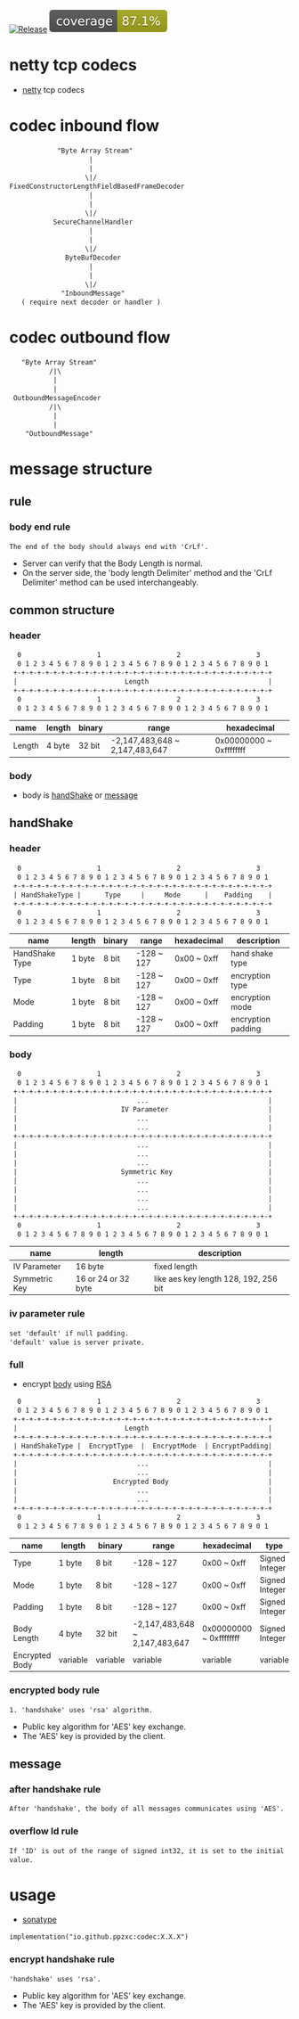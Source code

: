 [![Release](https://github.com/ppzxc/codec/actions/workflows/release.yml/badge.svg)](https://github.com/ppzxc/codec/actions/workflows/release.yml) [![Coverage](.github/badges/jacoco.svg)](https://github.com/ppzxc/codec/actions/workflows/main.yml)

# netty tcp codecs

- [netty](https://github.com/netty/netty) tcp codecs

# codec inbound flow

```text
            "Byte Array Stream"
                    |
                    |
                   \|/
FixedConstructorLengthFieldBasedFrameDecoder
                    |
                    |
                   \|/
           SecureChannelHandler
                    |
                    |
                   \|/
              ByteBufDecoder
                    |
                    |
                   \|/
             "InboundMessage"
   ( require next decoder or handler )
```

# codec outbound flow

```text
   "Byte Array Stream"
          /|\
           |
           |
 OutboundMessageEncoder
          /|\
           |
           |
    "OutboundMessage"
```

# message structure

## rule

### body end rule

```text
The end of the body should always end with 'CrLf'.
```

- Server can verify that the Body Length is normal.
- On the server side, the 'body length Delimiter' method and the 'CrLf Delimiter' method can be used interchangeably.

## common structure

### header

```text
  0                   1                   2                   3
  0 1 2 3 4 5 6 7 8 9 0 1 2 3 4 5 6 7 8 9 0 1 2 3 4 5 6 7 8 9 0 1
 +-+-+-+-+-+-+-+-+-+-+-+-+-+-+-+-+-+-+-+-+-+-+-+-+-+-+-+-+-+-+-+-+
 |                           Length                              |
 +-+-+-+-+-+-+-+-+-+-+-+-+-+-+-+-+-+-+-+-+-+-+-+-+-+-+-+-+-+-+-+-+
  0                   1                   2                   3
  0 1 2 3 4 5 6 7 8 9 0 1 2 3 4 5 6 7 8 9 0 1 2 3 4 5 6 7 8 9 0 1
```

| name   | length | binary | range                          | hexadecimal             |
|--------|--------|--------|--------------------------------|-------------------------|
| Length | 4 byte | 32 bit | -2,147,483,648 ~ 2,147,483,647 | 0x00000000 ~ 0xffffffff |

### body

- body is [handShake](#handshake) or [message](#message)

## handShake

### header

```text
  0                   1                   2                   3
  0 1 2 3 4 5 6 7 8 9 0 1 2 3 4 5 6 7 8 9 0 1 2 3 4 5 6 7 8 9 0 1
 +-+-+-+-+-+-+-+-+-+-+-+-+-+-+-+-+-+-+-+-+-+-+-+-+-+-+-+-+-+-+-+-+
 | HandShakeType |      Type     |     Mode      |    Padding    |
 +-+-+-+-+-+-+-+-+-+-+-+-+-+-+-+-+-+-+-+-+-+-+-+-+-+-+-+-+-+-+-+-+
  0                   1                   2                   3
  0 1 2 3 4 5 6 7 8 9 0 1 2 3 4 5 6 7 8 9 0 1 2 3 4 5 6 7 8 9 0 1
```

| name           | length | binary | range      | hexadecimal | description        |
|----------------|--------|--------|------------|-------------|--------------------|
| HandShake Type | 1 byte | 8 bit  | -128 ~ 127 | 0x00 ~ 0xff | hand shake type    |
| Type           | 1 byte | 8 bit  | -128 ~ 127 | 0x00 ~ 0xff | encryption type    |
| Mode           | 1 byte | 8 bit  | -128 ~ 127 | 0x00 ~ 0xff | encryption mode    |
| Padding        | 1 byte | 8 bit  | -128 ~ 127 | 0x00 ~ 0xff | encryption padding |

### body

```text
  0                   1                   2                   3
  0 1 2 3 4 5 6 7 8 9 0 1 2 3 4 5 6 7 8 9 0 1 2 3 4 5 6 7 8 9 0 1
 +-+-+-+-+-+-+-+-+-+-+-+-+-+-+-+-+-+-+-+-+-+-+-+-+-+-+-+-+-+-+-+-+
 |                              ...                              |
 |                          IV Parameter                         |
 |                              ...                              |
 |                              ...                              |
 +-+-+-+-+-+-+-+-+-+-+-+-+-+-+-+-+-+-+-+-+-+-+-+-+-+-+-+-+-+-+-+-+
 |                              ...                              |
 |                              ...                              |
 |                              ...                              |
 |                          Symmetric Key                        |
 |                              ...                              |
 |                              ...                              |
 |                              ...                              |
 |                              ...                              |
 +-+-+-+-+-+-+-+-+-+-+-+-+-+-+-+-+-+-+-+-+-+-+-+-+-+-+-+-+-+-+-+-+
  0                   1                   2                   3
  0 1 2 3 4 5 6 7 8 9 0 1 2 3 4 5 6 7 8 9 0 1 2 3 4 5 6 7 8 9 0 1
```

| name          | length              | description                           |
|---------------|---------------------|---------------------------------------|
| IV Parameter  | 16 byte             | fixed length                          |
| Symmetric Key | 16 or 24 or 32 byte | like aes key length 128, 192, 256 bit |

### iv parameter rule

```text
set 'default' if null padding. 
'default' value is server private.
```

### full

- encrypt [body](#body) using [RSA](#encrypt-handshake-rule)

```text
  0                   1                   2                   3
  0 1 2 3 4 5 6 7 8 9 0 1 2 3 4 5 6 7 8 9 0 1 2 3 4 5 6 7 8 9 0 1
 +-+-+-+-+-+-+-+-+-+-+-+-+-+-+-+-+-+-+-+-+-+-+-+-+-+-+-+-+-+-+-+-+
 |                           Length                              |
 +-+-+-+-+-+-+-+-+-+-+-+-+-+-+-+-+-+-+-+-+-+-+-+-+-+-+-+-+-+-+-+-+
 | HandShakeType |  EncryptType  |  EncryptMode  | EncryptPadding|
 +-+-+-+-+-+-+-+-+-+-+-+-+-+-+-+-+-+-+-+-+-+-+-+-+-+-+-+-+-+-+-+-+
 |                              ...                              |
 |                              ...                              |
 |                        Encrypted Body                         |
 |                              ...                              |
 |                              ...                              |
 +-+-+-+-+-+-+-+-+-+-+-+-+-+-+-+-+-+-+-+-+-+-+-+-+-+-+-+-+-+-+-+-+
  0                   1                   2                   3
  0 1 2 3 4 5 6 7 8 9 0 1 2 3 4 5 6 7 8 9 0 1 2 3 4 5 6 7 8 9 0 1
```

| name           | length   | binary   | range                          | hexadecimal             | type           |
|----------------|----------|----------|--------------------------------|-------------------------|----------------|
| Type           | 1 byte   | 8 bit    | -128 ~ 127                     | 0x00 ~ 0xff             | Signed Integer |
| Mode           | 1 byte   | 8 bit    | -128 ~ 127                     | 0x00 ~ 0xff             | Signed Integer |
| Padding        | 1 byte   | 8 bit    | -128 ~ 127                     | 0x00 ~ 0xff             | Signed Integer |
| Body Length    | 4 byte   | 32 bit   | -2,147,483,648 ~ 2,147,483,647 | 0x00000000 ~ 0xffffffff | Signed Integer |
| Encrypted Body | variable | variable | variable                       | variable                | variable       |

### encrypted body rule

```text
1. 'handshake' uses 'rsa' algorithm.
```

- Public key algorithm for 'AES' key exchange.
- The 'AES' key is provided by the client.

## message

### after handshake rule

```text
After 'handshake', the body of all messages communicates using 'AES'.
```

### overflow Id rule

```text
If 'ID' is out of the range of signed int32, it is set to the initial value.
```

# usage

- [sonatype](https://central.sonatype.com/artifact/io.github.ppzxc/codec)

```
implementation("io.github.ppzxc:codec:X.X.X")
```

### encrypt handshake rule

```text
'handshake' uses 'rsa'.
```

- Public key algorithm for 'AES' key exchange.
- The 'AES' key is provided by the client.